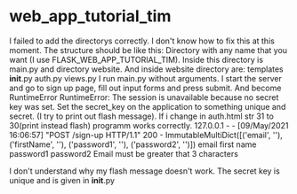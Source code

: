 # web_app_tutorial_tim
I failed to add the directorys correctly. I don't know how to fix this at this moment.
The structure should be like this:
Directory with any name that you want (I use FLASK_WEB_APP_TUTORIAL_TIM).
Inside this directory is main.py and directory website.
And inside website directory are:
templates
__init__.py
auth.py
views.py
I run main.py without arguments.
I start the server and go to sign up page, fill out input forms and press submit. And become RuntimeError
RuntimeError: The session is unavailable because no secret key was set.  Set the secret_key on the application to something unique and secret.
(I try to print out flash message).
If i change in auth.html str 31 to 30(print instead flash) programm works correctly.
127.0.0.1 - - [09/May/2021 16:06:57] "POST /sign-up HTTP/1.1" 200 -
ImmutableMultiDict([('email', ''), ('firstName', ''), ('password1', ''), ('password2', '')])
email 
first name 
password1 
password2 
Email must be greater that 3 characters

I don't understand why my flash message doesn't work. The secret key is unique and is given in __init__.py
